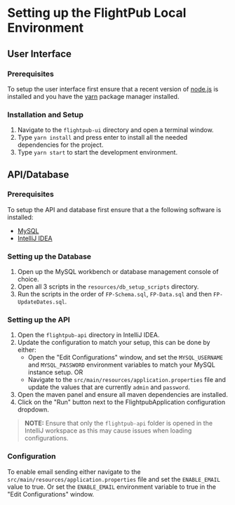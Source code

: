 # Setting up the FlightPub Local Environment

## User Interface

### Prerequisites

To setup the user interface first ensure that a recent version of [node.js](https://nodejs.org/en/) is installed and you have the [yarn](https://classic.yarnpkg.com/lang/en/docs/install/#windows-stable) package manager installed.

### Installation and Setup

1.  Navigate to the `flightpub-ui` directory and open a terminal window.
2.  Type `yarn install` and press enter to install all the needed dependencies for the project.
3.  Type `yarn start` to start the development environment.

## API/Database

### Prerequisites

To setup the API and database first ensure that a the following software is installed:

- [MySQL](https://dev.mysql.com/downloads/)
- [IntelliJ IDEA](https://www.jetbrains.com/idea/download)

### Setting up the Database

1.  Open up the MySQL workbench or database management console of choice.
2.  Open all 3 scripts in the `resources/db_setup_scripts` directory.
3.  Run the scripts in the order of `FP-Schema.sql`, `FP-Data.sql` and then `FP-UpdateDates.sql`.

### Setting up the API

1.  Open the `flightpub-api` directory in IntelliJ IDEA.
2.  Update the configuration to match your setup, this can be done by either:
    - Open the "Edit Configurations" window, and set the `MYSQL_USERNAME` and `MYSQL_PASSWORD` environment variables to match your MySQL instance setup.
      OR
    - Navigate to the `src/main/resources/application.properties` file and update the values that are currently `admin` and `password`.
3.  Open the maven panel and ensure all maven dependencies are installed.
4.  Click on the "Run" button next to the FlightpubApplication configuration dropdown.

> **NOTE:** Ensure that only the `flightpub-api` folder is opened in the IntelliJ workspace as this may cause issues when loading configurations.

### Configuration

To enable email sending either navigate to the `src/main/resources/application.properties` file and set the `ENABLE_EMAIL` value to true. Or set the `ENABLE_EMAIL` environment variable to true in the "Edit Configurations" window.
